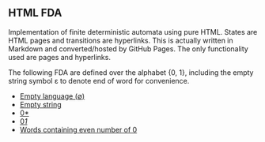 ## HTML FDA

Implementation of finite deterministic automata using pure HTML. States are HTML pages and transitions are hyperlinks. This is actually written in Markdown and converted/hosted by GitHub Pages. The only functionality used are pages and hyperlinks.

The following FDA are defined over the alphabet {0, 1}, including the empty string symbol ε to denote end of word for convenience.

- [Empty language (∅)](empty/s1.md)
- [Empty string](empty_string/s1.md)
- [0*](zstar/s1.md)
- [0*1*](zstarostar/s1.md)
- [Words containing even number of 0](even/s1.md)
